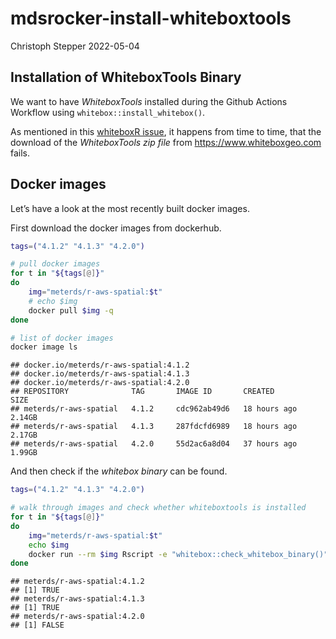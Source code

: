 mdsrocker-install-whiteboxtools
================
Christoph Stepper
2022-05-04

## Installation of WhiteboxTools Binary

We want to have *WhiteboxTools* installed during the Github Actions
Workflow using `whitebox::install_whitebox()`.

As mentioned in this [whiteboxR
issue](https://github.com/giswqs/whiteboxR/issues/76), it happens from
time to time, that the download of the *WhiteboxTools zip file* from
<https://www.whiteboxgeo.com> fails.

## Docker images

Let’s have a look at the most recently built docker images.

First download the docker images from dockerhub.

``` bash
tags=("4.1.2" "4.1.3" "4.2.0")

# pull docker images
for t in "${tags[@]}"
do
    img="meterds/r-aws-spatial:$t"
    # echo $img
    docker pull $img -q
done

# list of docker images
docker image ls
```

    ## docker.io/meterds/r-aws-spatial:4.1.2
    ## docker.io/meterds/r-aws-spatial:4.1.3
    ## docker.io/meterds/r-aws-spatial:4.2.0
    ## REPOSITORY              TAG       IMAGE ID       CREATED        SIZE
    ## meterds/r-aws-spatial   4.1.2     cdc962ab49d6   18 hours ago   2.14GB
    ## meterds/r-aws-spatial   4.1.3     287fdcfd6989   18 hours ago   2.17GB
    ## meterds/r-aws-spatial   4.2.0     55d2ac6a8d04   37 hours ago   1.99GB

And then check if the *whitebox binary* can be found.

``` bash
tags=("4.1.2" "4.1.3" "4.2.0")

# walk through images and check whether whiteboxtools is installed
for t in "${tags[@]}"
do
    img="meterds/r-aws-spatial:$t"
    echo $img
    docker run --rm $img Rscript -e "whitebox::check_whitebox_binary()"
done
```

    ## meterds/r-aws-spatial:4.1.2
    ## [1] TRUE
    ## meterds/r-aws-spatial:4.1.3
    ## [1] TRUE
    ## meterds/r-aws-spatial:4.2.0
    ## [1] FALSE
